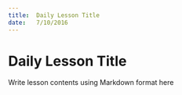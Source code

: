 ```yaml
---
title:  Daily Lesson Title
date:   7/10/2016
---
```


# Daily Lesson Title

Write lesson contents using Markdown format here